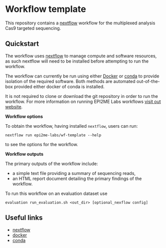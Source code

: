 # Workflow template

This repository contains a [nextflow](https://www.nextflow.io/) workflow
for the multiplexed analysis Cas9 targeted sequencing.

## Quickstart

The workflow uses [nextflow](https://www.nextflow.io/) to manage compute and 
software resources, as such nextflow will need to be installed before attempting
to run the workflow.

The workflow can currently be run using either
[Docker](https://www.docker.com/products/docker-desktop) or
[conda](https://docs.conda.io/en/latest/miniconda.html) to provide isolation of
the required software. Both methods are automated out-of-the-box provided
either docker of conda is installed.

It is not required to clone or download the git repository in order to run the workflow.
For more information on running EPI2ME Labs workflows [visit out website](https://labs.epi2me.io/wfindex).

**Workflow options**

To obtain the workflow, having installed `nextflow`, users can run:

```
nextflow run epi2me-labs/wf-template --help
```

to see the options for the workflow.

**Workflow outputs**

The primary outputs of the workflow include:

* a simple text file providing a summary of sequencing reads,
* an HTML report document detailing the primary findings of the workflow.


To run this workflow on an evaluation dataset use 
``` 
evaluation run_evaluation.sh <out_dir> [optional_nexflow config]
```

## Useful links

* [nextflow](https://www.nextflow.io/)
* [docker](https://www.docker.com/products/docker-desktop)
* [conda](https://docs.conda.io/en/latest/miniconda.html)
